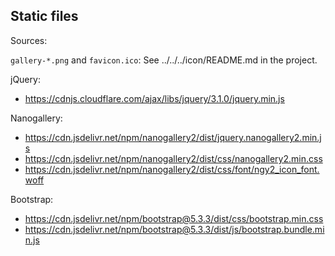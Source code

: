 ## Static files

Sources:

`gallery-*.png` and `favicon.ico`: See ../../../icon/README.md in the project.

jQuery:

* https://cdnjs.cloudflare.com/ajax/libs/jquery/3.1.0/jquery.min.js

Nanogallery:

* https://cdn.jsdelivr.net/npm/nanogallery2/dist/jquery.nanogallery2.min.js
* https://cdn.jsdelivr.net/npm/nanogallery2/dist/css/nanogallery2.min.css
* https://cdn.jsdelivr.net/npm/nanogallery2/dist/css/font/ngy2_icon_font.woff


Bootstrap:

* https://cdn.jsdelivr.net/npm/bootstrap@5.3.3/dist/css/bootstrap.min.css
* https://cdn.jsdelivr.net/npm/bootstrap@5.3.3/dist/js/bootstrap.bundle.min.js
